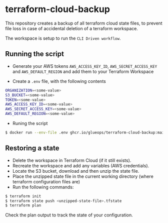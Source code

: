 # terraform-cloud-backup
This repository creates a backup of all terraform cloud state files, to prevent file loss in case of accidental deletion of a terraform workspace.

The workspace is setup to run the ```CLI Driven workflow```. 

## Running the script

- Generate your AWS tokens ```AWS_ACCESS_KEY_ID```, ```AWS_SECRET_ACCESS_KEY``` and ```AWS_DEFAULT_REGION``` and add them to your Terraform Workspace

- Create a ```.env``` file, with the following contents
```bash
ORGANIZATION=<some-value>
S3_BUCKET=<some-value>
TOKEN=<some-value>
AWS_ACCESS_KEY_ID=<some-value>
AWS_SECRET_ACCESS_KEY=<some-value>
AWS_DEFAULT_REGION=<some-value>
```

- Runing the script
```sh
$ docker run --env-file .env ghcr.io/glueops/terraform-cloud-backup:main
```

## Restoring a state
- Delete the workspace in Terraform Cloud (if it still exists).
- Recreate the workspace and add any variables (AWS credentials).
- Locate the S3 bucket, download and then unzip the state file.
- Place the unzipped state file in the current working directory (where terraform configuration files are)
- Run the following commands:
```bash
$ terraform init
$ terraform state push <unzipped-state-file>.tfstate
$ terraform plan
```

Check the plan output to track the state of your configuration.
